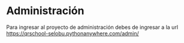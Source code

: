 # Administración

Para ingresar al proyecto de administración debes de ingresar a la url
<a href="https://qrschool-selobu.pythonanywhere.com/admin/" >https://qrschool-selobu.pythonanywhere.com/admin/</a>
